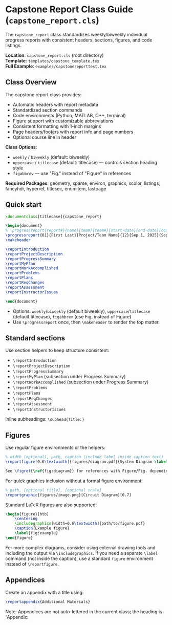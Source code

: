 # Capstone Report Class Guide (`capstone_report.cls`)

The `capstone_report` class standardizes weekly/biweekly individual progress reports with consistent headers, sections, figures, and code listings.

**Location**: `capstone_report.cls` (root directory)  
**Template**: `templates/capstone_template.tex`  
**Full Example**: `examples/capstonereporttest.tex`

## Class Overview

The capstone report class provides:
- Automatic headers with report metadata
- Standardized section commands
- Code environments (Python, MATLAB, C++, terminal)
- Figure support with customizable abbreviations
- Consistent formatting with 1-inch margins
- Page headers/footers with report info and page numbers
- Optional course line in header

**Class Options**:
- `weekly` / `biweekly` (default: biweekly)
- `uppercase` / `titlecase` (default: titlecase) — controls section heading style
- `figabbrev` — use "Fig." instead of "Figure" in references

**Required Packages**: geometry, xparse, environ, graphicx, xcolor, listings, fancyhdr, hyperref, titlesec, enumitem, lastpage

## Quick start

```latex
\documentclass[titlecase]{capstone_report}

\begin{document}
% \progressreport{report#}{name}{team}{team#}{start-date}{end-date}[course]
\progressreport{01}{First Last}{Project/Team Name}{12}{Sep 1, 2025}{Sep 14, 2025}[Course Name: Capstone Design]
\makeheader

\reportIntroduction
\reportProjectDescription
\reportProgressSummary
\reportMyPlan
\reportWorkAccomplished
\reportProblems
\reportPlans
\reportReqChanges
\reportAssessment
\reportInstructorIssues

\end{document}
```

- Options: `weekly`/`biweekly` (default biweekly), `uppercase`/`titlecase` (default titlecase), `figabbrev` (use Fig. instead of Figure)
- Use `\progressreport` once, then `\makeheader` to render the top matter.

## Standard sections

Use section helpers to keep structure consistent:
- `\reportIntroduction`
- `\reportProjectDescription`
- `\reportProgressSummary`
- `\reportMyPlan` (subsection under Progress Summary)
- `\reportWorkAccomplished` (subsection under Progress Summary)
- `\reportProblems`
- `\reportPlans`
- `\reportReqChanges`
- `\reportAssessment`
- `\reportInstructorIssues`

Inline subheadings: `\subhead{Title:}`

## Figures

Use regular figure environments or the helpers:

```latex
% width (optional), path, caption (include label inside caption text)
\reportfigure[0.6\textwidth]{figures/diagram.pdf}{System Diagram \label{fig:diagram}}

See \figref{\ref{fig:diagram}} for references with Figure/Fig. depending on options.
```

For quick graphics inclusion without a formal figure environment:

```latex
% path, [optional title], [optional scale]
\reportgraphic{figures/image.png}[Circuit Diagram][0.7]
```

Standard LaTeX figures are also supported:
```latex
\begin{figure}[htb]
    \centering
    \includegraphics[width=0.6\textwidth]{path/to/figure.pdf}
    \caption{Example figure}
    \label{fig:example}
\end{figure}
```

For more complex diagrams, consider using external drawing tools and including the output via `\includegraphics`. If you need a separate `\label` command (not inside the caption), use a standard `figure` environment instead of `\reportfigure`.

## Appendices

Create an appendix with a title using:

```latex
\reportappendix{Additional Materials}
```

Note: Appendices are not auto-lettered in the current class; the heading is “Appendix: <Title>”. If you need lettered appendices (A, B, C...), add lettering manually in titles or use a counter in the class.

## Code listings

Environments powered by `listings` with sensible defaults:

- `reportpython`
- `reportmatlab`
- `reportcpp`
- `reportterminal`

```latex
\begin{reportpython}[caption=Data Analysis]
import numpy as np
print(np.mean([1,2,3]))
\end{reportpython}
```

## Headers/footers & metadata

- Header shows report number and period; footer shows "Page X of Y".
- Hyperlinks are enabled via `hyperref` and PDF metadata is set from `\progressreport`.

## Example files

- `capstone_template.tex` — Minimal starter
- `capstonereporttest.tex` — Full, compile-ready demo
